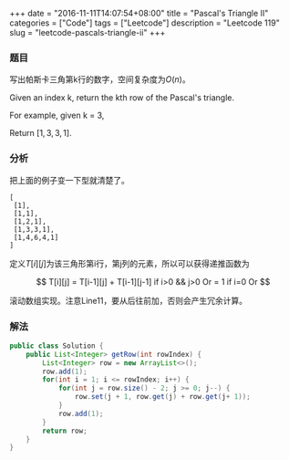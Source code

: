 +++
date = "2016-11-11T14:07:54+08:00"
title = "Pascal's Triangle II"
categories = ["Code"]
tags = ["Leetcode"]
description = "Leetcode 119"
slug = "leetcode-pascals-triangle-ii"
+++

### 题目

写出帕斯卡三角第k行的数字，空间复杂度为$O(n)$。

Given an index k, return the kth row of the Pascal's triangle.

For example, given k = 3,

Return $[1,3,3,1]$.

### 分析

把上面的例子变一下型就清楚了。

```console
[
 [1],
 [1,1],
 [1,2,1],
 [1,3,3,1],
 [1,4,6,4,1]
]
```

定义$T[i][j]$为该三角形第i行，第j列的元素，所以可以获得递推函数为

$$
   T[i][j] = T[i-1][j] + T[i-1][j-1] if i>0 && j>0
         Or
            =  1  if i=0
         Or
$$

滚动数组实现。注意Line11，要从后往前加，否则会产生冗余计算。

### 解法

```java
public class Solution {
    public List<Integer> getRow(int rowIndex) {
        List<Integer> row = new ArrayList<>();
        row.add(1);
        for(int i = 1; i <= rowIndex; i++) {
            for(int j = row.size() - 2; j >= 0; j--) {
                row.set(j + 1, row.get(j) + row.get(j+ 1));
            }
            row.add(1);
        }
        return row;
    }
}
```
